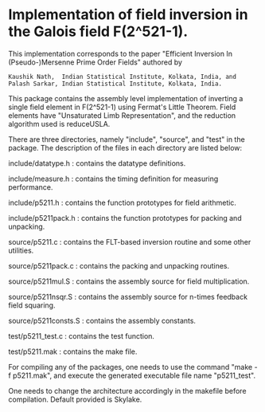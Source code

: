 # Implementation of field inversion in the Galois field F(2^521-1).

This implementation corresponds to the paper "Efficient Inversion In (Pseudo-)Mersenne Prime Order Fields" 
authored by

    Kaushik Nath,  Indian Statistical Institute, Kolkata, India, and   
    Palash Sarkar, Indian Statistical Institute, Kolkata, India.

This package contains the assembly level implementation of inverting a single field element in F(2^521-1) 
using Fermat's Little Theorem. Field elements have "Unsaturated Limb Representation", and the reduction algorithm
used is reduceUSLA. 

There are three directories, namely "include", "source", and "test" in the package. The description of the 
files in each directory are listed below:

include/datatype.h  	:  contains the datatype definitions.

include/measure.h   	:  contains the timing definition for measuring performance.

include/p5211.h    	:  contains the function prototypes for field arithmetic.

include/p5211pack.h   	:  contains the function prototypes for packing and unpacking.

source/p5211.c		:  contains the FLT-based inversion routine and some other utilities.

source/p5211pack.c	:  contains the packing and unpacking routines.

source/p5211mul.S	:  contains the assembly source for field multiplication.

source/p5211nsqr.S	:  contains the assembly source for n-times feedback field squaring.

source/p5211consts.S	:  contains the assembly constants.

test/p5211_test.c	:  contains the test function.

test/p5211.mak		:  contains the make file.
    
For compiling any of the packages, one needs to use the command "make -f p5211.mak", and execute the generated 
executable file name "p5211_test".

One needs to change the architecture accordingly in the makefile before compilation. Default provided is Skylake.
